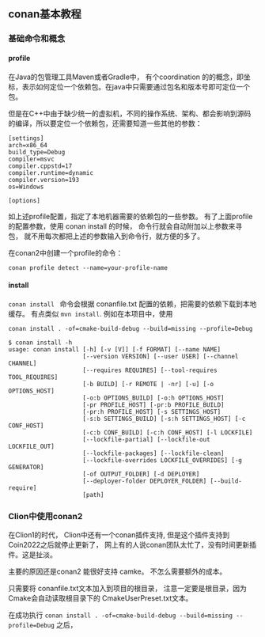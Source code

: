 ## conan基本教程


###  基础命令和概念
#### profile

在Java的包管理工具Maven或者Gradle中， 有个coordination 的的概念，即坐标，表示如何定位一个依赖包。在java中只需要通过包名和版本号即可定位一个包。

但是在C++中由于缺少统一的虚拟机，不同的操作系统、架构、都会影响到源码的编译，所以要定位一个依赖包，还需要知道一些其他的参数：

```shell
[settings]
arch=x86_64
build_type=Debug
compiler=msvc
compiler.cppstd=17
compiler.runtime=dynamic
compiler.version=193
os=Windows

[options]

```

如上述profile配置，指定了本地机器需要的依赖包的一些参数。 有了上面profile的配置参数，使用 conan install 的时候， 命令行就会自动附加以上参数来寻
包， 就不用每次都把上述的参数输入到命令行，就方便的多了。

在conan2中创建一个profile的命令：

`conan profile detect --name=your-profile-name`




#### install

`conan install ` 命令会根据 conanfile.txt 配置的依赖，把需要的依赖下载到本地缓存。 有点类似 `mvn install`. 例如在本项目中，使用 

`conan install . -of=cmake-build-debug --build=missing --profile=Debug`




```shell
$ conan install -h
usage: conan install [-h] [-v [V]] [-f FORMAT] [--name NAME]
                     [--version VERSION] [--user USER] [--channel CHANNEL]
                     [--requires REQUIRES] [--tool-requires TOOL_REQUIRES]
                     [-b BUILD] [-r REMOTE | -nr] [-u] [-o OPTIONS_HOST]
                     [-o:b OPTIONS_BUILD] [-o:h OPTIONS_HOST]
                     [-pr PROFILE_HOST] [-pr:b PROFILE_BUILD]
                     [-pr:h PROFILE_HOST] [-s SETTINGS_HOST]
                     [-s:b SETTINGS_BUILD] [-s:h SETTINGS_HOST] [-c CONF_HOST]
                     [-c:b CONF_BUILD] [-c:h CONF_HOST] [-l LOCKFILE]
                     [--lockfile-partial] [--lockfile-out LOCKFILE_OUT]
                     [--lockfile-packages] [--lockfile-clean]
                     [--lockfile-overrides LOCKFILE_OVERRIDES] [-g GENERATOR]
                     [-of OUTPUT_FOLDER] [-d DEPLOYER]
                     [--deployer-folder DEPLOYER_FOLDER] [--build-require]
                     [path]
```


### Clion中使用conan2

在Clion1的时代， Clion中还有一个conan插件支持, 但是这个插件支持到Coin2022之后就停止更新了， 网上有的人说conan团队太忙了，没有时间更新插件。这是扯淡。

主要的原因还是conan2 能很好支持 camke。 不怎么需要额外的成本。

只需要将 conanfile.txt文本加入到项目的根目录， 注意一定要是根目录，因为Cmake会自动读取根目录下的 CmakeUserPreset.txt文本。





在成功执行 `conan install . -of=cmake-build-debug --build=missing --profile=Debug` 之后，
